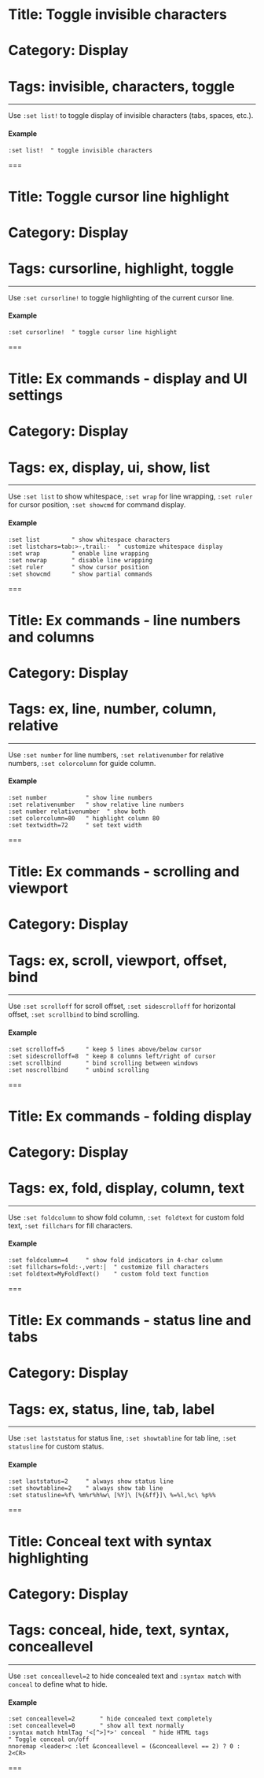 # Title: Toggle invisible characters
# Category: Display
# Tags: invisible, characters, toggle
---
Use `:set list!` to toggle display of invisible characters (tabs, spaces, etc.).

#### Example

```vim
:set list!  " toggle invisible characters
```
===
# Title: Toggle cursor line highlight
# Category: Display
# Tags: cursorline, highlight, toggle
---
Use `:set cursorline!` to toggle highlighting of the current cursor line.

#### Example

```vim
:set cursorline!  " toggle cursor line highlight
```
===
# Title: Ex commands - display and UI settings
# Category: Display
# Tags: ex, display, ui, show, list
---
Use `:set list` to show whitespace, `:set wrap` for line wrapping, `:set ruler` for cursor position, `:set showcmd` for command display.

#### Example

```vim
:set list         " show whitespace characters
:set listchars=tab:>-,trail:·  " customize whitespace display
:set wrap         " enable line wrapping
:set nowrap       " disable line wrapping
:set ruler        " show cursor position
:set showcmd      " show partial commands
```
===
# Title: Ex commands - line numbers and columns
# Category: Display
# Tags: ex, line, number, column, relative
---
Use `:set number` for line numbers, `:set relativenumber` for relative numbers, `:set colorcolumn` for guide column.

#### Example

```vim
:set number           " show line numbers
:set relativenumber   " show relative line numbers
:set number relativenumber  " show both
:set colorcolumn=80   " highlight column 80
:set textwidth=72     " set text width
```
===
# Title: Ex commands - scrolling and viewport
# Category: Display
# Tags: ex, scroll, viewport, offset, bind
---
Use `:set scrolloff` for scroll offset, `:set sidescrolloff` for horizontal offset, `:set scrollbind` to bind scrolling.

#### Example

```vim
:set scrolloff=5      " keep 5 lines above/below cursor
:set sidescrolloff=8  " keep 8 columns left/right of cursor
:set scrollbind       " bind scrolling between windows
:set noscrollbind     " unbind scrolling
```
===
# Title: Ex commands - folding display
# Category: Display
# Tags: ex, fold, display, column, text
---
Use `:set foldcolumn` to show fold column, `:set foldtext` for custom fold text, `:set fillchars` for fill characters.

#### Example

```vim
:set foldcolumn=4     " show fold indicators in 4-char column
:set fillchars=fold:·,vert:│  " customize fill characters
:set foldtext=MyFoldText()    " custom fold text function
```
===
# Title: Ex commands - status line and tabs
# Category: Display
# Tags: ex, status, line, tab, label
---
Use `:set laststatus` for status line, `:set showtabline` for tab line, `:set statusline` for custom status.

#### Example

```vim
:set laststatus=2     " always show status line
:set showtabline=2    " always show tab line
:set statusline=%f\ %m%r%h%w\ [%Y]\ [%{&ff}]\ %=%l,%c\ %p%%
```
===
# Title: Conceal text with syntax highlighting
# Category: Display
# Tags: conceal, hide, text, syntax, conceallevel
---
Use `:set conceallevel=2` to hide concealed text and `:syntax match` with `conceal` to define what to hide.

#### Example

```vim
:set conceallevel=2       " hide concealed text completely
:set conceallevel=0       " show all text normally
:syntax match htmlTag '<[^>]*>' conceal  " hide HTML tags
" Toggle conceal on/off
nnoremap <leader>c :let &conceallevel = (&conceallevel == 2) ? 0 : 2<CR>
```
===